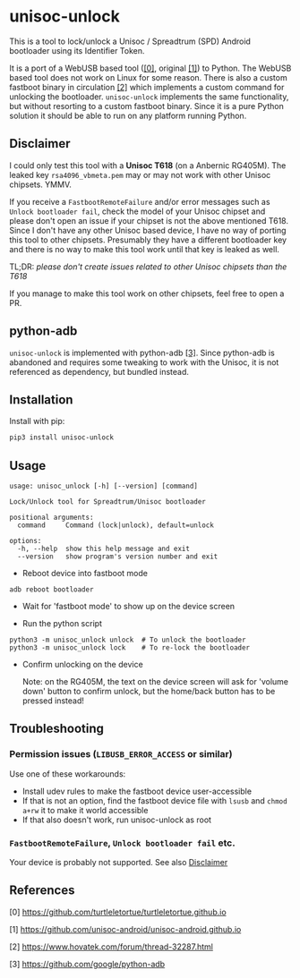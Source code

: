 # unisoc-unlock

This is a tool to lock/unlock a Unisoc / Spreadtrum (SPD) Android bootloader using its Identifier Token.

It is a port of a WebUSB based tool ([[0]](#references), original [[1]](#references)) to Python. The WebUSB based tool does not work on Linux for some reason.
There is also a custom fastboot binary in circulation [[2]](#references) which implements a custom command for unlocking the bootloader.
`unisoc-unlock` implements the same functionality, but without resorting to a custom fastboot binary. Since it is a pure Python solution it should be able to run on any platform running Python.

## Disclaimer

I could only test this tool with a **Unisoc T618** (on a Anbernic RG405M). The leaked key `rsa4096_vbmeta.pem` may or may not work with other Unisoc chipsets. YMMV.

If you receive a `FastbootRemoteFailure` and/or error messages such as `Unlock bootloader fail`, check the model of your Unisoc chipset and please don't open an issue
if your chipset is not the above mentioned T618. Since I don't have any other Unisoc based device, I have no way of porting this tool to other chipsets. Presumably
they have a different bootloader key and there is no way to make this tool work until that key is leaked as well.

TL;DR: *please don't create issues related to other Unisoc chipsets than the T618*

If you manage to make this tool work on other chipsets, feel free to open a PR.

## python-adb

`unisoc-unlock` is implemented with python-adb [[3]](#references). Since python-adb is abandoned and
requires some tweaking to work with the Unisoc, it is not referenced as dependency, but bundled instead.

## Installation

Install with pip:
```bash
pip3 install unisoc-unlock
```

## Usage

```
usage: unisoc_unlock [-h] [--version] [command]

Lock/Unlock tool for Spreadtrum/Unisoc bootloader

positional arguments:
  command     Command (lock|unlock), default=unlock

options:
  -h, --help  show this help message and exit
  --version   show program's version number and exit
```

* Reboot device into fastboot mode
```
adb reboot bootloader
```

* Wait for 'fastboot mode' to show up on the device screen

* Run the python script
```
python3 -m unisoc_unlock unlock  # To unlock the bootloader
python3 -m unisoc_unlock lock    # To re-lock the bootloader
```

* Confirm unlocking on the device

  Note: on the RG405M, the text on the device screen will ask for 'volume down' button to confirm unlock,
  but the home/back button has to be pressed instead!

## Troubleshooting

### Permission issues (`LIBUSB_ERROR_ACCESS` or similar)

Use one of these workarounds:

* Install udev rules to make the fastboot device user-accessible
* If that is not an option, find the fastboot device file with `lsusb` and `chmod a+rw` it to make it world accessible
* If that also doesn't work, run unisoc-unlock as root

### `FastbootRemoteFailure`, `Unlock bootloader fail` etc.

Your device is probably not supported. See also [Disclaimer](#disclaimer)

## References

[0] https://github.com/turtleletortue/turtleletortue.github.io

[1] https://github.com/unisoc-android/unisoc-android.github.io

[2] https://www.hovatek.com/forum/thread-32287.html

[3] https://github.com/google/python-adb
